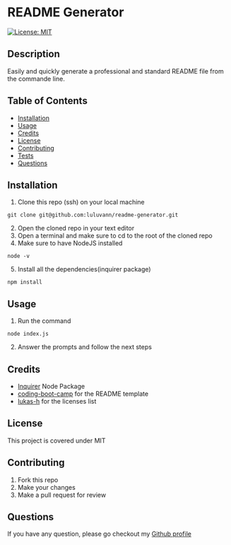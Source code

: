# README Generator
[![License: MIT](https://img.shields.io/badge/License-MIT-yellow.svg)](https://opensource.org/licenses/MIT)

## Description 
Easily and quickly generate a professional and standard README file from the commande line.

## Table of Contents

* [Installation](#installation)
* [Usage](#usage)
* [Credits](#credits)
* [License](#license)
* [Contributing](#contributing)
* [Tests](#tests)
* [Questions](#questions)

## Installation
1. Clone this repo (ssh) on your local machine
```shell
git clone git@github.com:luluvann/readme-generator.git
```
2. Open the cloned repo in your text editor
3. Open a terminal and make sure to cd to the root of the cloned repo
4. Make sure to have NodeJS installed
```shell
node -v
``` 
5. Install all the dependencies(inquirer package)
```shell
npm install
``` 

## Usage 
1. Run the command 
```shell
node index.js
```
2. Answer the prompts and follow the next steps

## Credits
- [Inquirer](https://www.npmjs.com/package/inquirer) Node Package
- [coding-boot-camp](https://github.com/coding-boot-camp/potential-enigma/blob/master/readme-guide.md) for the README template 
- [lukas-h](https://gist.github.com/lukas-h/2a5d00690736b4c3a7ba) for the licenses list

## License
This project is covered under MIT

## Contributing
1. Fork this repo
2. Make your changes
3. Make a pull request for review

## Questions
If you have any question, please go checkout my [Github profile](https://github.com/luluvann)
